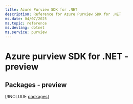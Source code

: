 ```yaml
---
title: Azure Purview SDK for .NET
description: Reference for Azure Purview SDK for .NET
ms.date: 04/07/2025
ms.topic: reference
ms.devlang: dotnet
ms.service: purview
---
```

# Azure purview SDK for .NET - preview
## Packages - preview
[!INCLUDE [packages](purview-index.md)]